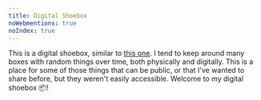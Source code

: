 ```yaml
---
title: Digital Shoebox
noWebmentions: true
noIndex: true
---
```


This is a digital shoebox, similar to [this one](https://gilest.org/shoebox.html). I tend to keep around many boxes with random things over time, both physically and digitally. This is a place for some of those things that can be public, or that I've wanted to share before, but they weren't easily accessible. Welcome to my digital shoebox 📦!

<!--more-->
